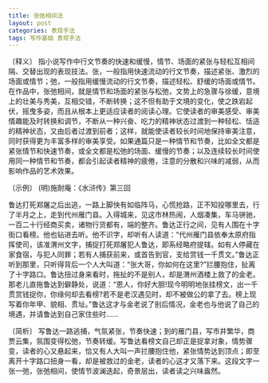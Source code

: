 ```yaml
---
title: 张弛相间法
layout: post
categories: 表现手法
tags: 写作基础 表现手法
---
```


〔释义〕 指小说写作中行文节奏的快速和缓慢，情节、场面的紧张与轻松互相间隔、交替出现的表现技法。张，一般指用快速流动的行文节奏，描述紧张、激烈的场面或情节；弛，一般指用缓慢流动的行文节奏，描述轻松、舒缓的场面或情节。在作品中，张弛相间，就是情节和场面的紧张与松弛，文势上的急骤与徐缓，意境上的壮美与秀美，互相交错，不断转换；这不但有助于文境的变化，使之跌宕起伏，摇曳多姿，而且从根本上更适应读者的阅读心理。它使读者的审美感受、审美情趣能及时转换和调节，不断从一种兴奋、吃力的精神状态过渡到一种轻松、恬适的精神状态，又由后者过渡到前者；这样，就能使读者较长时间地保持审美注意，同时获得更为丰富多样的审美享受。如果通篇只是一种情节和节奏，比如全文都是紧张情节和快速节奏，或全文都是松弛的场面、缓慢的节奏；以及连续较长时间使用同一种情节和节奏，都会引起读者精神的疲倦，注意的分散和兴味的减弱，从而影响作品的艺术效果。

〔示例〕 (明)施耐庵：《水浒传》第三回

鲁达打死郑屠之后出逃，一路上脚快有如临阵马，心慌抢路，正不知投哪里去，行了半月之上，走到代州雁门县。入得城来，见这市林热闹，人烟凑集，车马骈驰，一百二十行经商买卖，诸物行货都有，端的整齐。鲁达正行之间，见有人围在十字街口看榜。他也钻进去听。他不识字，却听有人读道：“代州雁门县依奉太原府指挥使司，该准渭州文字，捕捉打死郑屠犯人鲁达，即系经略府提辖。如有人停藏在家食宿，与犯人同罪；若有人捕获前来，或首告到官，支给赏钱一千贯文。”鲁达正听到那里，只听得背后一个人大叫道：“张大哥，你如何在这里?”拦腰抱住，扯离了十字路口。鲁达扭过身来看时，拖扯的不是别人，却是渭州酒楼上救了的金老。那老儿直拖鲁达到僻静处，说道：“恩人，你好大胆!现今明明地张挂榜文，出一千贯赏钱捉你，你缘何却去看榜?若不是老汉遇见时，却不被做公的拿了去。榜上现写着你年甲、貌相、贯址。”鲁达这才与金老说了别后情况，金老也与他说了自己的境遇，并请鲁达到自己家住些时……

〔简析〕 写鲁达一路逃捕，气氛紧张，节奏快速；到的雁门县，写市井繁华，商贾云集，氛围变得松弛，节奏转缓。写鲁达看榜文自己却正是捉拿对象，情势骤变，读者的心又悬起来，恰又有人大叫一声拦腰抱住他，紧张情势达到顶点；即至离开十字路口扭身一看，却是被救过的金老，读者的心这才又落下来。这段文字一张一弛，张弛相间，使情节波澜迭起，奇景层出，读者读之兴味盎然。 